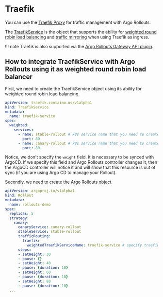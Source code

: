 # Traefik

You can use the [Traefik Proxy](https://traefik.io/traefik/) for traffic management with Argo Rollouts.

The [TraefikService](https://doc.traefik.io/traefik/routing/providers/kubernetes-crd/#kind-traefikservice) is the object that supports the ability for [weighted round robin load balancing](https://doc.traefik.io/traefik/routing/providers/kubernetes-crd/#weighted-round-robin) and [traffic mirroring](https://doc.traefik.io/traefik/routing/providers/kubernetes-crd/#mirroring) when using Traefik as ingress.

!!! note
    Traefik is also supported via the  [Argo Rollouts Gateway API plugin](https://github.com/argoproj-labs/rollouts-plugin-trafficrouter-gatewayapi/). 

## How to integrate TraefikService with Argo Rollouts using it as weighted round robin load balancer

First, we need to create the TraefikService object using its ability for weighted round robin load balancing.

```yaml
apiVersion: traefik.containo.us/v1alpha1
kind: TraefikService
metadata:
  name: traefik-service
spec:
  weighted:
    services:
      - name: stable-rollout # k8s service name that you need to create for stable application version
        port: 80
      - name: canary-rollout # k8s service name that you need to create for new application version
        port: 80
```

Notice, we don't specify the `weight` field. It is necessary to be synced with ArgoCD. If we specify this field and Argo Rollouts controller changes it, then the ArgoCD controller will notice it and will show that this resource is out of sync (if you are using Argo CD to manage your Rollout).

Secondly, we need to create the Argo Rollouts object.

```yaml
apiVersion: argoproj.io/v1alpha1
kind: Rollout
metadata:
  name: rollouts-demo
spec:
  replicas: 5
  strategy:
    canary:
      canaryService: canary-rollout
      stableService: stable-rollout
      trafficRouting:
        traefik:
          weightedTraefikServiceName: traefik-service # specify traefikService resource name that we have created before
      steps:
      - setWeight: 30
      - pause: {}
      - setWeight: 40
      - pause: {duration: 10}
      - setWeight: 60
      - pause: {duration: 10}
      - setWeight: 80
      - pause: {duration: 10}
  ...
```


